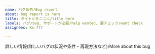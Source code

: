 ```yaml
---
name: バグ報告/Bug report
about: bug report is here
title: タイトルをここに/title here
labels: バグ/bug, サポートが必要/help wanted, 要チェック/want check
assignees: Ks-777

---
```


詳しい情報(詳しいバグの状況や条件・再現方法など)/More about this bug
